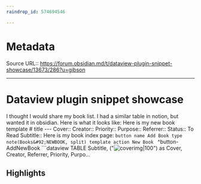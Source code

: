 ```yaml
---
raindrop_id: 574694546

---
```


# Metadata
Source URL:: https://forum.obsidian.md/t/dataview-plugin-snippet-showcase/13673/286?u=gibson


---
# Dataview plugin snippet showcase

I thought I would share my book list.   I had a similar table in notion, but wanted it in obsidian.  Here is what it looks like:     Here is my new book template  # title --- Cover::  Creator::  Priority::  Purpose:: Referrer:: Status:: To Read Subtitle::   Here is my book index page:  ```button name Add Book type note(Books&#92;NEWBOOK, split) template action New Book ``` ^button-AddNewBook   ```dataview TABLE Subtitle, (&quot;![coverimg|100](&quot;%20+%20Cover%20+%20&quot;)&quot;) as Cover, Creator, Referrer, Priority, Purpo...

## Highlights

